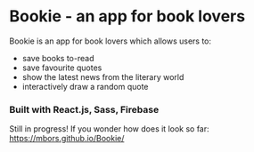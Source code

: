 # Bookie - an app for book lovers
Bookie is an app for book lovers which allows users to: 
* save books to-read 
* save favourite quotes 
* show the latest news from the literary world 
* interactively draw a random quote 

### Built with React.js, Sass, Firebase 


Still in progress! If you wonder how does it look so far: https://mbors.github.io/Bookie/